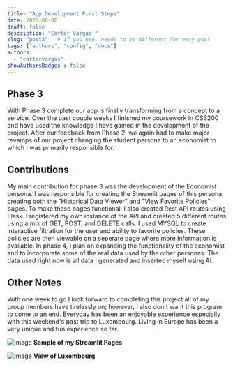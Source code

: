 ```yaml
---
title: "App Development First Steps"
date: 2025-06-06
draft: false
description: "Carter Vargas "
slug: "post3"   # if you use, needs to be different for eery post
tags: ["authors", "config", "docs"]
authors:
  - "cartervargas"
showAuthorsBadges : false
---
```


## Phase 3

With Phase 3 complete our app is finally transforming from a concept to a service. Over the past couple weeks I finished my coursework in CS3200 and have used the knowledge I have gained in the development of the project. After our feedback from Phase 2, we again had to make major revamps of our project changing the student persona to an economist to which I was primarily responsible for.

## Contributions

My main contribution for phase 3 was the development of the Economist persona. I was responsible for creating the Streamlit pages of this persona, creating both the "Historical Data Viewer" and "View Favorite Policies" pages. To make these pages functional, I also created Rest API routes using Flask. I registered my own instance of the API and created 5 different routes using a mix of GET, POST, and DELETE calls. I used MYSQL to create interactive filtration for the user and ability to favorite policies. These policies are then viewable on a seperate page where more information is available. In phase 4, I plan on expanding the functionality of the economist and to incorporate some of the real data used by the other personas. The data used right now is all data I generated and inserted myself using AI.

## Other Notes

With one week to go I look forward to completing this project all of my group members have tirelessly on; however, I also don't want this program to come to an end. Everyday has been an enjoyable experience especially with this weekend's past trip to Luxembourg. Living in Europe has been a very unique and fun experience so far.


![image](https://i.ibb.co/1tqW8PfL/Screenshot-2025-06-06-at-12-15-27-AM.png)
**Sample of my Streamlit Pages**

![image](https://i.ibb.co/m5LFjfF9/Screenshot-2025-06-06-at-1-00-26-AM.png)
**View of Luxembourg**


